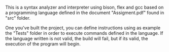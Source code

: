This is a syntax analyzer and interpreter using bison, flex and gcc based on a programming language defined in the document "Assigment.pdf" found in "src" folder.

One you've built the project, you can define instructions using as example the "Tests" folder in order to execute commands defined in the language. If the language written is not valid, the build will fail, but if its valid, the execution of the program will begin.
